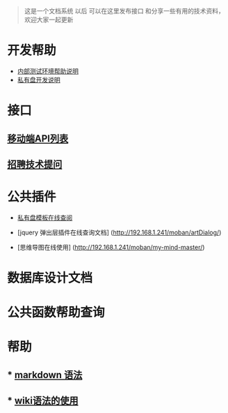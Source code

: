 >    这是一个文档系统 以后 可以在这里发布接口 和分享一些有用的技术资料，欢迎大家一起更新

# 开发帮助
* [内部测试环境帮助说明](devHelp)
* [私有盘开发说明](privateDev)

# 接口
## [移动端API列表](mobileAPI)
## [招聘技术提问](ask)
# 公共插件
* [私有盘模板在线查阅](http://192.168.1.241/moban/matrix-admin00/)

* [jquery 弹出层插件在线查询文档] (http://192.168.1.241/moban/artDialog/)

* [思维导图在线使用] (http://192.168.1.241/moban/my-mind-master/)

# 数据库设计文档

# 公共函数帮助查询


# 帮助 

## * [markdown 语法](markdownWiki)

## * [wiki语法的使用](wikihelp)

